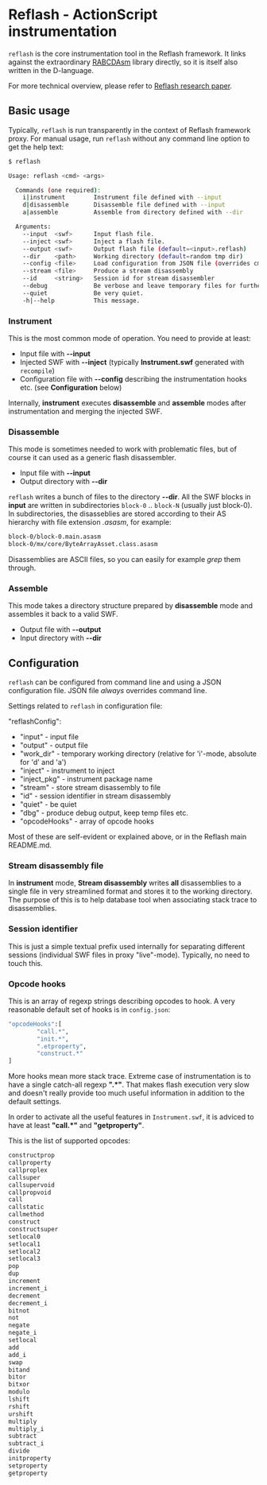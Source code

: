 # Reflash - ActionScript instrumentation

`reflash` is the core instrumentation tool in the Reflash framework. It links against the extraordinary [RABCDAsm](http://github.com/CyberShadow/RABCDAsm) library directly, so it is itself also written in the D-language.

For more technical overview, please refer to [Reflash research paper](../reflash_paper.pdf).


## Basic usage

Typically, `reflash` is run transparently in the context of Reflash framework proxy. For manual usage, run `reflash` without any command line option to get the help text:

```bash
$ reflash

Usage: reflash <cmd> <args>

  Commands (one required):
    i|instrument        Instrument file defined with --input
    d|disassemble       Disassemble file defined with --input
    a|assemble          Assemble from directory defined with --dir

  Arguments:
    --input  <swf>      Input flash file.
    --inject <swf>      Inject a flash file.
    --output <swf>      Output flash file (default=<input>.reflash)
    --dir    <path>     Working directory (default=random tmp dir)
    --config <file>     Load configuration from JSON file (overrides cmdline)
    --stream <file>     Produce a stream disassembly
    --id     <string>   Session id for stream disassembler
    --debug             Be verbose and leave temporary files for further inspection.
    --quiet             Be very quiet.
    -h|--help           This message.

```

### Instrument

This is the most common mode of operation. You need to provide at least:

- Input file with __--input__
- Injected SWF with __--inject__ (typically __Instrument.swf__ generated with `recompile`)
- Configuration file with __--config__ describing the instrumentation hooks etc. (see __Configuration__ below)

Internally, __instrument__ executes __disassemble__ and __assemble__ modes after instrumentation and merging the injected SWF.

### Disassemble

This mode is sometimes needed to work with problematic files, but of course it can used as a generic flash disassembler.

- Input file with __--input__
- Output directory with __--dir__

`reflash` writes a bunch of files to the directory __--dir__. All the SWF blocks in __input__ are written in subdirectories `block-0` .. `block-N` (usually just block-0). In subdirectories, the disasseblies are stored according to their AS hierarchy with file extension _.asasm_, for example:

```bash
block-0/block-0.main.asasm
block-0/mx/core/ByteArrayAsset.class.asasm
```
Disassemblies are ASCII files, so you can easily for example _grep_ them through.

### Assemble

This mode takes a directory structure prepared by __disassemble__ mode and assembles it back to a valid SWF. 

- Output file with __--output__
- Input directory with __--dir__


## Configuration

`reflash` can be configured from command line and using a JSON configuration file. JSON file _always_ overrides command line.

Settings related to `reflash` in configuration file:

"reflashConfig":

- "input" - input file
- "output" - output file
- "work_dir" - temporary working directory (relative for 'i'-mode, absolute for 'd' and 'a')
- "inject" - instrument to inject
- "inject_pkg" - instrument package name
- "stream" - store stream disassembly to file
- "id" - session identifier in stream disassembly
- "quiet" - be quiet
- "dbg" - produce debug output, keep temp files etc.
- "opcodeHooks" - array of opcode hooks

Most of these are self-evident or explained above, or in the Reflash main README.md.

### Stream disassembly file

In __instrument__ mode, __Stream disassembly__ writes __all__ disassemblies to a single file in very streamlined format and stores it to the working directory. The purpose of this is to help database tool when associating stack trace to disassemblies.

### Session identifier

This is just a simple textual prefix used internally for separating different sessions (individual SWF files in proxy "live"-mode). Typically, no need to touch this.

### Opcode hooks

This is an array of regexp strings describing opcodes to hook. A very reasonable default set of hooks is in `config.json`:

```bash
"opcodeHooks":[
        "call.*",
        "init.*",
        ".etproperty",
        "construct.*"
]
```

More hooks mean more stack trace. Extreme case of instrumentation is to have a single catch-all regexp __".*"__. That makes flash execution very slow and doesn't really provide too much useful information in addition to the default settings.

In order to activate all the useful features in `Instrument.swf`, it is adviced to have at least __"call.*"__ and __"getproperty"__.


This is the list of supported opcodes:

```bash
constructprop
callproperty
callproplex
callsuper
callsupervoid
callpropvoid
call
callstatic
callmethod
construct
constructsuper
setlocal0
setlocal1
setlocal2
setlocal3
pop
dup
increment
increment_i
decrement
decrement_i
bitnot
not
negate
negate_i
setlocal
add
add_i
swap
bitand
bitor
bitxor
modulo
lshift
rshift
urshift
multiply
multiply_i
subtract
subtract_i
divide
initproperty
setproperty
getproperty

```
